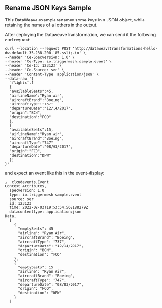 ## Rename JSON Keys Sample

This DataWeave example renames some keys in a JSON object, while retaining the names of all others in the output.

After deploying the DataweaveTransformation, we can send it the following curl request:

```
curl --location --request POST 'http://dataweavetransformations-hello-dw.default.35.238.200.185.sslip.io' \
--header 'Ce-Specversion: 1.0' \
--header 'Ce-Type: io.triggermesh.sample.event' \
--header 'Ce-Id: 123123' \
--header 'Ce-Source: ser' \
--header 'Content-Type: application/json' \
--data-raw '{
  "flights":[
  {
  "availableSeats":45,
  "airlineName":"Ryan Air",
  "aircraftBrand":"Boeing",
  "aircraftType":"737",
  "departureDate":"12/14/2017",
  "origin":"BCN",
  "destination":"FCO"
  },
  {
  "availableSeats":15,
  "airlineName":"Ryan Air",
  "aircraftBrand":"Boeing",
  "aircraftType":"747",
  "departureDate":"08/03/2017",
  "origin":"FCO",
  "destination":"DFW"
  }]
}'
```

and expect an event like this in the event-display:
```
☁️  cloudevents.Event
Context Attributes,
  specversion: 1.0
  type: io.triggermesh.sample.event
  source: ser
  id: 123123
  time: 2022-02-03T19:53:54.562188279Z
  datacontenttype: application/json
Data,
  [
    {
      "emptySeats": 45,
      "airline": "Ryan Air",
      "aircraftBrand": "Boeing",
      "aircraftType": "737",
      "departureDate": "12/14/2017",
      "origin": "BCN",
      "destination": "FCO"
    },
    {
      "emptySeats": 15,
      "airline": "Ryan Air",
      "aircraftBrand": "Boeing",
      "aircraftType": "747",
      "departureDate": "08/03/2017",
      "origin": "FCO",
      "destination": "DFW"
    }
  ]
```

